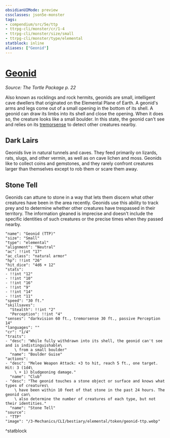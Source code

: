 ```yaml
---
obsidianUIMode: preview
cssclasses: json5e-monster
tags:
- compendium/src/5e/ttp
- ttrpg-cli/monster/cr/1-4
- ttrpg-cli/monster/size/small
- ttrpg-cli/monster/type/elemental
statblock: inline
aliases: ["Geonid"]
---
```

# [Geonid](3-Mechanics\CLI\bestiary\elemental/geonid-ttp.md)
*Source: The Tortle Package p. 22*  

Also known as rocklings and rock hermits, geonids are small, intelligent cave dwellers that originated on the Elemental Plane of Earth. A geonid's arms and legs come out of a small opening in the bottom of its shell. A geonid can draw its limbs into its shell and close the opening. When it does so, the creature looks like a small boulder. In this state, the geonid can't see and relies on its [tremorsense](/3-Mechanics/CLI/rules/senses.md#tremorsense) to detect other creatures nearby.

## Dark Lairs

Geonids live in natural tunnels and caves. They feed primarily on lizards, rats, slugs, and other vermin, as well as on cave lichen and moss. Geonids like to collect coins and gemstones, and they rarely confront creatures larger than themselves except to rob them or scare them away.

## Stone Tell

Geonids can attune to stone in a way that lets them discern what other creatures have been in the area recently. Geonids use this ability to track prey and to determine whether other creatures have trespassed in their territory. The information gleaned is imprecise and doesn't include the specific identities of such creatures or the precise times when they passed nearby.

```statblock
"name": "Geonid (TTP)"
"size": "Small"
"type": "elemental"
"alignment": "Neutral"
"ac": !!int "17"
"ac_class": "natural armor"
"hp": !!int "26"
"hit_dice": "4d6 + 12"
"stats":
- !!int "12"
- !!int "10"
- !!int "16"
- !!int "9"
- !!int "14"
- !!int "11"
"speed": "30 ft."
"skillsaves":
  "Stealth": !!int "2"
  "Perception": !!int "4"
"senses": "darkvision 60 ft., tremorsense 30 ft., passive Perception 14"
"languages": ""
"cr": "1/4"
"traits":
- "desc": "While fully withdrawn into its shell, the geonid can't see and is indistinguishable\
    \ from a small boulder"
  "name": "Boulder Guise"
"actions":
- "desc": "Melee Weapon Attack: +3 to hit, reach 5 ft., one target. Hit: 3 (1d4\
    \ + 1) bludgeoning damage."
  "name": "Club"
- "desc": "The geonid touches a stone object or surface and knows what types of creatures\
    \ have been within 10 feet of that stone in the past 24 hours. The geonid can\
    \ also determine the number of creatures of each type, but not their identities."
  "name": "Stone Tell"
"source":
- "TTP"
"image": "/3-Mechanics/CLI/bestiary/elemental/token/geonid-ttp.webp"
```
^statblock
